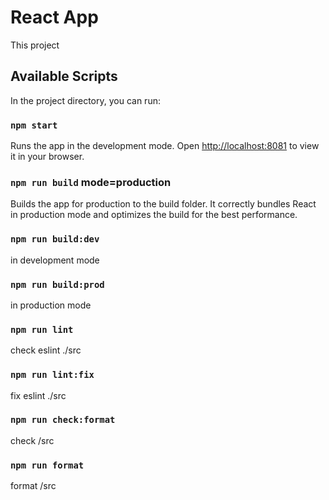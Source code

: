 # React App 

This project

## Available Scripts

In the project directory, you can run:

### `npm start`

Runs the app in the development mode.
Open [http://localhost:8081](http://localhost:8081) to view it in your browser.

### `npm run build` mode=production

Builds the app for production to the build folder. It correctly bundles React in production mode and optimizes the build for the best performance.

### `npm run build:dev` 
in development mode

### `npm run build:prod`
in production mode

### `npm run lint`
check eslint ./src

### `npm run lint:fix`
fix eslint ./src

### `npm run check:format`
check /src

### `npm run format`
format /src

